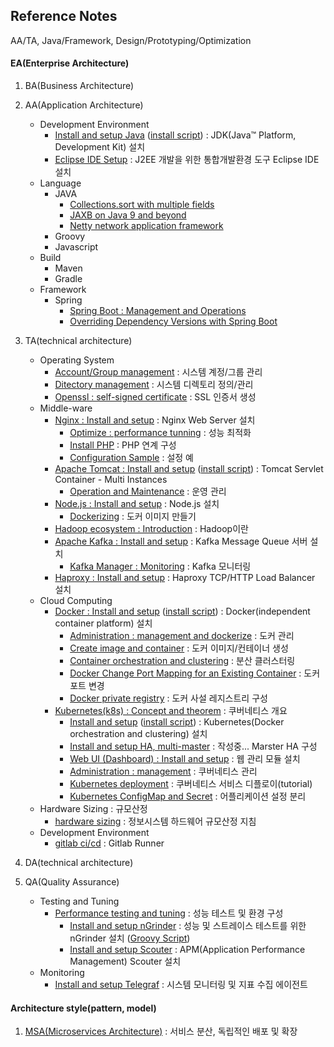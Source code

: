 ## Reference Notes
AA/TA, Java/Framework, Design/Prototyping/Optimization

#### EA(Enterprise Architecture)

1. BA(Business Architecture)

2. AA(Application Architecture)
    * Development Environment
      + [Install and setup Java](architecture.application/java/install.n.setup.jdk.md) ([install script](architecture.application/java/install.n.setup.script.jdk.md)) : JDK(Java™ Platform, Development Kit) 설치
      + [Eclipse IDE Setup](eclipse.ide.setup.md) : J2EE 개발을 위한 통합개발환경 도구 Eclipse IDE 설치
    * Language
      + JAVA
        - [Collections.sort with multiple fields](architecture.application/java/collections.sort.sample.md)
        - [JAXB on Java 9 and beyond](architecture.application/java/jaxb.on.java.9.n.beyond.md)
        - [Netty network application framework](architecture.application/java/netty.nio.network.framework.md)
      + Groovy
      + Javascript
    * Build
      + Maven
      + Gradle
    * Framework
      + Spring
        - [Spring Boot : Management and Operations](architecture.application/framework/springboot.management.n.operations.md)
        - [Overriding Dependency Versions with Spring Boot](architecture.application/framework/springboot.transitive.dependency.md)

3. TA(technical architecture)
    * Operating System
      + [Account/Group management](TA/system/management.account.n.group.md) : 시스템 계정/그룹 관리
      + [Ditectory management](TA/system/management.directory.md) : 시스템 디렉토리 정의/관리
      + [Openssl : self-signed certificate](TA/system/openssl.self.signed.certificate.md) : SSL 인증서 생성
    * Middle-ware
      + [Nginx : Install and setup](TA/nginx/install.n.setup.md) : Nginx Web Server 설치
        - [Optimize : performance tunning](TA/nginx/optimize.performance.tunning.md) : 성능 최적화
        - [Install PHP](TA/nginx/install.n.setup.php.md) : PHP 연계 구성
        - [Configuration Sample](TA/nginx/configuration.sample.md) : 설정 예
      + [Apache Tomcat : Install and setup](TA/apache.tomcat/install.n.setup.md) ([install script](TA/apache.tomcat/install.n.setup.script.md)) : Tomcat Servlet Container - Multi Instances
        - [Operation and Maintenance](TA/apache.tomcat/operation.n.maintenance.md) : 운영 관리
      + [Node.js : Install and setup](TA/node.js/install.n.setup.md) : Node.js 설치
        - [Dockerizing](TA/node.js/dockerizing.md) : 도커 이미지 만들기
      + [Hadoop ecosystem : Introduction](TA/hadoop/introduction.md) : Hadoop이란
      + [Apache Kafka : Install and setup](TA/apache.kafka/install.n.setup.md) : Kafka Message Queue 서버 설치
        - [Kafka Manager : Monitoring](TA/apache.kafka/install.n.setup.kafka.manager.md) : Kafka 모니터링 
      + [Haproxy : Install and setup](TA/haproxy/install.n.setup.md) : Haproxy TCP/HTTP Load Balancer 설치
    * Cloud Computing
      + [Docker : Install and setup](TA/cloud/docker/install.n.setup.md) ([install script](TA/cloud/docker/install.n.setup.script.md)) : Docker(independent container platform) 설치
        - [Administration : management and dockerize](TA/cloud/docker/administration.management.md) : 도커 관리
        - [Create image and container](architecture.solution/docker/create.image.n.container.md) : 도커 이미지/컨테이너 생성
        - [Container orchestration and clustering](TA/cloud/docker/orchestration.n.clustering.md) : 분산 클러스터링
        - [Docker Change Port Mapping for an Existing Container](TA/cloud/docker/change.port.mapping.md) : 도커 포트 변경
        - [Docker private registry](architecture.solution/docker/private.registry.md) : 도커 사설 레지스트리 구성
      + [Kubernetes(k8s) : Concept and theorem](architecture.solution/kubernetes/concept.theorem.md) : 쿠버네티스 개요
        - [Install and setup](architecture.solution/kubernetes/install.n.setup.md) ([install script](architecture.solution/kubernetes/install.n.setup.script.md)) : Kubernetes(Docker orchestration and clustering) 설치
        - [Install and setup HA, multi-master](architecture.solution/kubernetes/master.node.cluster.ha.md) : 작성중... Marster HA 구성
        - [Web UI (Dashboard) : Install and setup](architecture.solution/kubernetes/install.n.setup.dashboard.md) : 웹 관리 모듈 설치
        - [Administration : management](architecture.solution/kubernetes/administration.management.md) : 쿠버네티스 관리
        - [Kubernetes deployment](architecture.solution/kubernetes/how.to.deployment.md) : 쿠버네티스 서비스 디플로이(tutorial)
        - [Kubernetes ConfigMap and Secret](architecture.solution/kubernetes/configMap.n.secret.md) : 어플리케이션 설정 분리
    * Hardware Sizing : 규모산정  
      + [hardware sizing](TA/system/hardware.sizing.md) : 정보시스템 하드웨어 규모산정 지침
    * Development Environment  
      + [gitlab ci/cd](TA/gitlab/gitlab.ci.cd.md) : Gitlab Runner
     
4. DA(technical architecture)

5. QA(Quality Assurance)
    * Testing and Tuning
      + [Performance testing and tuning](QA/performance.testing.and.tuning.md) : 성능 테스트 및 환경 구성
        - [Install and setup nGrinder](QA/install.n.setup.ngrinder.md) : 성능 및 스트레이스 테스트를 위한 nGrinder 설치 ([Groovy Script](QA/ngrinder.groovy.script.md))
        - [Install and setup Scouter](QA/install.n.setup.scouter.md) : APM(Application Performance Management) Scouter 설치
    * Monitoring
      + [Install and setup Telegraf](QA/install.n.setup.telegraf.md) : 시스템 모니터링 및 지표 수집 에이전트

#### Architecture style(pattern, model)

1. [MSA(Microservices Architecture)](architecture.style/MSA/concept.md) : 서비스 분산, 독립적인 배포 및 확장

